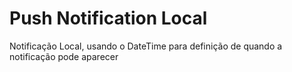 # Push Notification Local

Notificação Local, usando o DateTime para definição de quando a notificação pode aparecer
